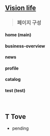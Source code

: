 ## [Vision life](https://visionlife.raon-i.com/)

> ### 페이지 구성
#### home (main)
#### business-overview
#### news
#### profile
#### catalog
#### test (test)

<br/>

## T Tove
- pending
